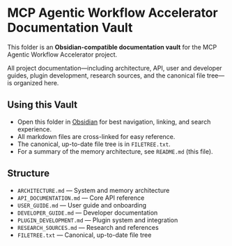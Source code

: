 # MCP Agentic Workflow Accelerator Documentation Vault

This folder is an **Obsidian-compatible documentation vault** for the MCP Agentic Workflow Accelerator project.

All project documentation—including architecture, API, user and developer guides, plugin development, research sources, and the canonical file tree—is organized here.

## Using this Vault
- Open this folder in [Obsidian](https://obsidian.md/) for best navigation, linking, and search experience.
- All markdown files are cross-linked for easy reference.
- The canonical, up-to-date file tree is in `FILETREE.txt`.
- For a summary of the memory architecture, see `README.md` (this file).

## Structure
- `ARCHITECTURE.md` — System and memory architecture
- `API_DOCUMENTATION.md` — Core API reference
- `USER_GUIDE.md` — User guide and onboarding
- `DEVELOPER_GUIDE.md` — Developer documentation
- `PLUGIN_DEVELOPMENT.md` — Plugin system and integration
- `RESEARCH_SOURCES.md` — Research and references
- `FILETREE.txt` — Canonical, up-to-date file tree
